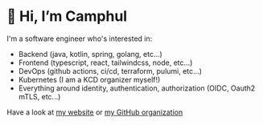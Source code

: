 # 👋 Hi, I’m Camphul

I'm a software engineer who's interested in:
- Backend (java, kotlin, spring, golang, etc...)
- Frontend (typescript, react, tailwindcss, node, etc...)
- DevOps (github actions, ci/cd, terraform, pulumi, etc...)
- Kubernetes (I am a KCD organizer myself!)
- Everything around identity, authentication, authorization (OIDC, Oauth2 mTLS, etc...)

Have a look at [my website](https://logicshift.nl) or [my GitHub organization](https://github.com/Logic-Shift)
<!---
Camphul/Camphul is a ✨ special ✨ repository because its `README.md` (this file) appears on your GitHub profile.
You can click the Preview link to take a look at your changes.
--->
